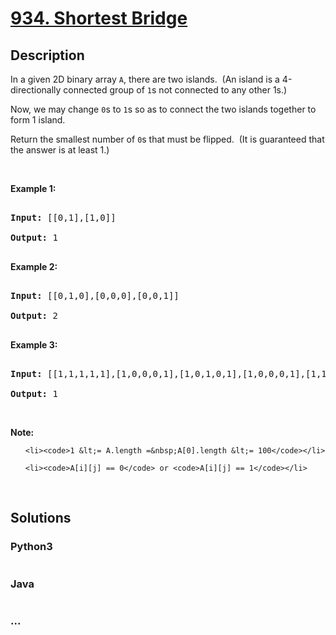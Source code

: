 # [934. Shortest Bridge](https://leetcode.com/problems/shortest-bridge)

## Description
<p>In a given 2D binary array <code>A</code>, there are two islands.&nbsp; (An island is a 4-directionally connected group of&nbsp;<code>1</code>s not connected to any other 1s.)</p>



<p>Now, we may change <code>0</code>s to <code>1</code>s so as to connect the two islands together to form 1 island.</p>



<p>Return the smallest number of <code>0</code>s that must be flipped.&nbsp; (It is guaranteed that the answer is at least 1.)</p>



<p>&nbsp;</p>



<p><strong>Example 1:</strong></p>



<pre>

<strong>Input: </strong><span id="example-input-1-1">[[0,1],[1,0]]</span>

<strong>Output: </strong>1

</pre>



<div>

<p><strong>Example 2:</strong></p>



<pre>

<strong>Input: </strong><span id="example-input-2-1">[[0,1,0],[0,0,0],[0,0,1]]</span>

<strong>Output: </strong>2

</pre>



<div>

<p><strong>Example 3:</strong></p>



<pre>

<strong>Input: </strong><span id="example-input-3-1">[[1,1,1,1,1],[1,0,0,0,1],[1,0,1,0,1],[1,0,0,0,1],[1,1,1,1,1]]</span>

<strong>Output: </strong><span id="example-output-3">1</span></pre>



<p>&nbsp;</p>

</div>

</div>



<p><strong>Note:</strong></p>



<ol>

	<li><code>1 &lt;= A.length =&nbsp;A[0].length &lt;= 100</code></li>

	<li><code>A[i][j] == 0</code> or <code>A[i][j] == 1</code></li>

</ol>



<div>

<div>

<div>&nbsp;</div>

</div>

</div>


## Solutions


<!-- tabs:start -->

### **Python3**

```python

```

### **Java**

```java

```

### **...**
```

```

<!-- tabs:end -->